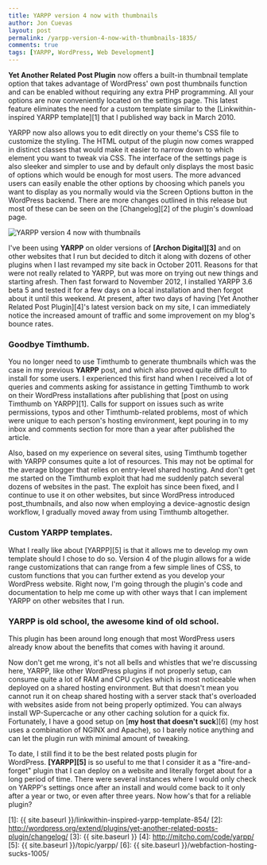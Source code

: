 ```yaml
---
title: YARPP version 4 now with thumbnails
author: Jon Cuevas
layout: post
permalink: /yarpp-version-4-now-with-thumbnails-1835/
comments: true
tags: [YARPP, WordPress, Web Development]
---
```

**Yet Another Related Post Plugin** now offers a built-in thumbnail template option that takes advantage of WordPress' own post thumbnails function and can be enabled without requiring any extra PHP programming. All your options are now conveniently located on the settings page. This latest feature eliminates the need for a custom template similar to the [Linkwithin-inspired YARPP template][1] that I published way back in March 2010.

YARPP now also allows you to edit directly on your theme's CSS file to customize the styling. The HTML output of the plugin now comes wrapped in distinct classes that would make it easier to narrow down to which element you want to tweak via CSS. The interface of the settings page is also sleeker and simpler to use and by default only displays the most basic of options which would be enough for most users. The more advanced users can easily enable the other options by choosing which panels you want to display as you normally would via the Screen Options button in the WordPress backend. There are more changes outlined in this release but most of these can be seen on the [Changelog][2] of the plugin's download page.

<img class="alignnone" alt="YARPP version 4 now with thumbnails" src="{{ site.baseurl }}/assets/images/legacy/Screen-Shot-2013-01-14-at-3.59.45-PM.png" />

I've been using **YARPP** on older versions of **[Archon Digital][3]** and on other websites that I run but decided to ditch it along with dozens of other plugins when I last revamped my site back in October 2011. Reasons for that were not really related to YARPP, but was more on trying out new things and starting afresh. Then fast forward to November 2012, I installed YARPP 3.6 beta 5 and tested it for a few days on a local installation and then forgot about it until this weekend. At present, after two days of having [Yet Another Related Post Plugin][4]'s latest version back on my site, I can immediately notice the increased amount of traffic and some improvement on my blog's bounce rates.

### Goodbye Timthumb.

You no longer need to use Timthumb to generate thumbnails which was the case in my previous **YARPP** post, and which also proved quite difficult to install for some users. I experienced this first hand when I received a lot of queries and comments asking for assistance in getting Timthumb to work on their WordPress installations after publishing that [post on using Timthumb on YARPP][1]. Calls for support on issues such as write permissions, typos and other Timthumb-related problems, most of which were unique to each person's hosting environment, kept pouring in to my inbox and comments section for more than a year after published the article.

Also, based on my experience on several sites, using Timthumb together with YARPP consumes quite a lot of resources. This may not be optimal for the average blogger that relies on entry-level shared hosting. And don't get me started on the Timthumb exploit that had me suddenly patch several dozens of websites in the past. The exploit has since been fixed, and I continue to use it on other websites, but since WordPress introduced post_thumbnails, and also now when employing a device-agnostic design workflow, I gradually moved away from using Timthumb altogether.

### Custom YARPP templates.

What I really like about [YARPP][5] is that it allows me to develop my own template should I chose to do so. Version 4 of the plugin allows for a wide range customizations that can range from a few simple lines of CSS, to custom functions that you can further extend as you develop your WordPress website. Right now, I'm going through the plugin's code and documentation to help me come up with other ways that I can implement YARPP on other websites that I run.

### YARPP is old school, the awesome kind of old school.

This plugin has been around long enough that most WordPress users already know about the benefits that comes with having it around.

Now don't get me wrong, it's not all bells and whistles that we're discussing here, YARPP, like other WordPress plugins if not properly setup, can consume quite a lot of RAM and CPU cycles which is most noticeable when deployed on a shared hosting environment. But that doesn't mean you cannot run it on cheap shared hosting with a server stack that's overloaded with websites aside from not being properly optimized. You can always install WP-Supercache or any other caching solution for a quick fix. Fortunately, I have a good setup on [**my host that doesn't suck**][6] (my host uses a combination of NGINX and Apache), so I barely notice anything and can let the plugin run with minimal amount of tweaking.

To date, I still find it to be the best related posts plugin for WordPress. **[YARPP][5]** is so useful to me that I consider it as a "fire-and-forget" plugin that I can deploy on a website and literally forget about for a long period of time. There were several instances where I would only check on YARPP's settings once after an install and would come back to it only after a year or two, or even after three years. Now how's that for a reliable plugin?

 [1]: {{ site.baseurl }}/linkwithin-inspired-yarpp-template-854/
 [2]: http://wordpress.org/extend/plugins/yet-another-related-posts-plugin/changelog/
 [3]: {{ site.baseurl }}
 [4]: http://mitcho.com/code/yarpp/
 [5]: {{ site.baseurl }}/topic/yarpp/
 [6]: {{ site.baseurl }}/webfaction-hosting-sucks-1005/